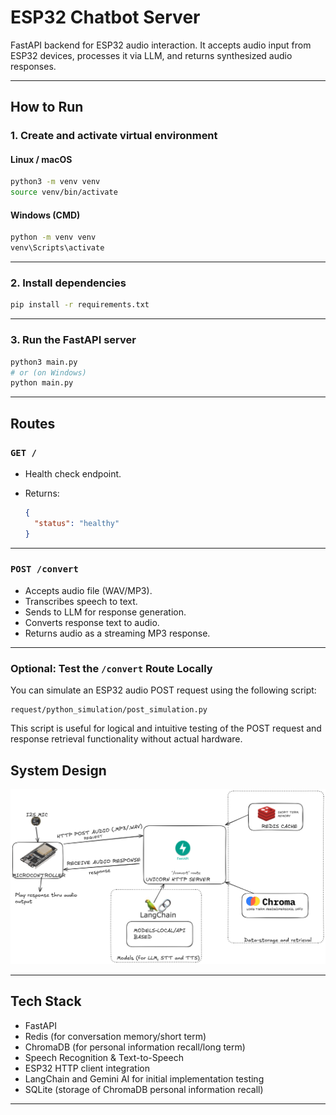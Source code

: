 
#  ESP32 Chatbot Server

FastAPI backend for ESP32 audio interaction. It accepts audio input from ESP32 devices, processes it via LLM, and returns synthesized audio responses.

---

##  How to Run

### 1. Create and activate virtual environment

####  Linux / macOS
```bash
python3 -m venv venv
source venv/bin/activate
````

####  Windows (CMD)

```cmd
python -m venv venv
venv\Scripts\activate
```

---

### 2. Install dependencies

```bash
pip install -r requirements.txt
```

---

### 3. Run the FastAPI server

```bash
python3 main.py
# or (on Windows)
python main.py
```

---

##  Routes

### `GET /`

* Health check endpoint.
* Returns:

  ```json
  {
    "status": "healthy"
  }
  ```

---

### `POST /convert`

* Accepts audio file (WAV/MP3).
* Transcribes speech to text.
* Sends to LLM for response generation.
* Converts response text to audio.
* Returns audio as a streaming MP3 response.

---
###  Optional: Test the `/convert` Route Locally

You can simulate an ESP32 audio POST request using the following script:

```
request/python_simulation/post_simulation.py
```

This script is useful for logical and intuitive testing of the POST request and response retrieval functionality without actual hardware.

##  System Design

![System Design](assets/systemdesign.png)


---
##  Tech Stack

* FastAPI
* Redis (for conversation memory/short term)
* ChromaDB (for personal information recall/long term)
* Speech Recognition & Text-to-Speech
* ESP32 HTTP client integration
* LangChain and Gemini AI for initial implementation testing
* SQLite (storage of ChromaDB personal information recall)
  

---


